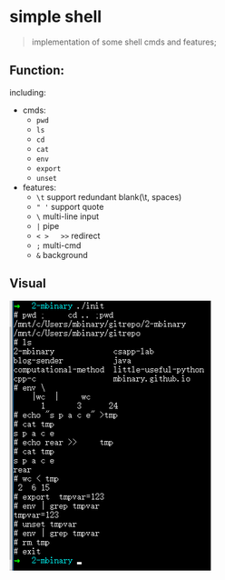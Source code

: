 # simple shell
>implementation of some shell cmds and features;

## Function:

including:
* cmds:
	- `pwd`
	- `ls`
	- `cd`
	- `cat`
	- `env`
	- `export`
	- `unset`
* features:
	- `\t` support redundant blank(\t, spaces)
	- `" '` support quote
	- `\` multi-line input
	- `|`  pipe
	- `< >   >>`  redirect
	-  `;` multi-cmd
	-  `&` background

## Visual
![](src/shell.png)
